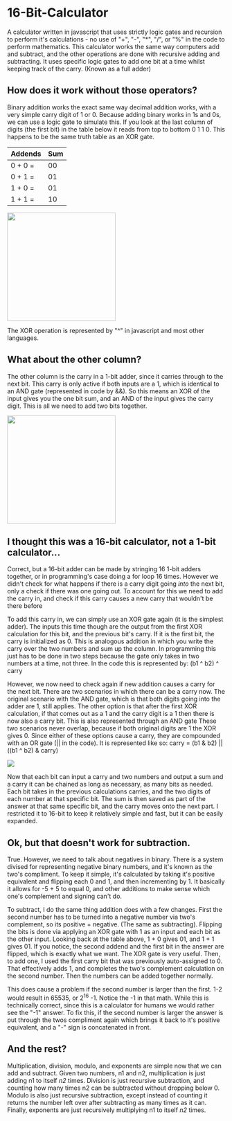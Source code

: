 # 16-Bit-Calculator
A calculator written in javascript that uses strictly logic gates and recursion to perform it's calculations - no use of "+",
"-", "*", "/", or "%" in the code to perform mathematics. This calculator works the same way computers add and subtract, and the other operations are done with recursive adding and subtracting. It uses specific logic gates to  add one bit at a time whilst keeping track of the carry. (Known as a full adder)

## How does it work without those operators?
Binary addition works the exact same way decimal addition works, with a very simple carry digit of 1 or 0. Because adding binary works in 1s and 0s, we can use a logic gate to simulate this. If you look at the last column of digits (the first bit) in the table below it reads from top to bottom 0 1 1 0. This happens to be the same truth table as an XOR gate.</p>
    	    
| Addends | Sum |
| ------- | --- |
| 0 + 0 = | 00 |
| 0 + 1 = | 01 |
| 1 + 0 = | 01 |
| 1 + 1 = | 10 | 

<img src="https://qph.fs.quoracdn.net/main-qimg-c69bee7da1a4f2856f1cf2c05a8bae57" width="250">

The XOR operation is represented by "^" in javascript and most other languages.

## What about the other column?
The other column is the carry in a 1-bit adder, since it carries through to the next bit. This carry is only active if both inputs are a 1, which is identical to an AND gate (represented in code by &&).
So this means an XOR of the input gives you the one bit sum, and an AND of the input gives the carry digit. This is all we need to add two bits together.

<img src="https://qph.fs.quoracdn.net/main-qimg-92c32c968c9b0d2e519fc9d210128d7e" width="250">

## I thought this was a 16-bit calculator, not a 1-bit calculator...
Correct, but a 16-bit adder can be made by stringing 16 1-bit adders together, or in programming's case doing a for loop 16 times. However we didn't check for what happens if there is a carry digit going *into* the next bit, only a check if there was one going out. To account for this we need to add the carry in, and check if this carry causes a new carry that wouldn't be there before

To add this carry in, we can simply use an XOR gate again (it is the simplest adder). The inputs this time though are the output from the first XOR calculation for this bit, and the previous bit's carry. If it is the first bit, the carry is initialized as 0. This is analogous addition in which you write the carry over the two numbers and sum up the column. In programming this just has to be done in two steps because the gate only takes in two numbers at a time, not three. In the code this is represented by: (b1 ^ b2) ^ carry

However, we now need to check again if new addition causes a carry for the next bit. There are two scenarios in which there can be a carry now. The original scenario with the AND gate, which is that both digits going into the adder are 1, still applies. The other option is that after the first XOR calculation, if that comes out as a 1 and the carry digit is a 1 then there is now also a carry bit. This is also represented through an AND gate These two scenarios never overlap, because if both original digits are 1 the XOR gives 0. Since either of these options cause a carry, they are compounded with an OR gate (|| in the code). It is represented like so: carry = (b1 & b2) || ((b1 ^ b2) & carry)

<img src ='https://s33.postimg.cc/d57b5xg4v/550px-_Full-adder.svg.png'/>

Now that each bit can input a carry and two numbers and output a sum and a carry it can be chained as long as necessary, as many bits as needed. Each bit takes in the previous calculations carries, and the two digits of each number at that specific bit. The sum is then saved as part of the answer at that same specific bit, and the carry moves onto the next part. I restricted it to 16-bit to keep it relatively simple and fast, but it can be easily expanded.

## Ok, but that doesn't work for subtraction.
True. However, we need to talk about negatives in binary. There is a system divised for representing negative binary numbers, and it's known as the two's compliment. To keep it simple, it's calculated by taking it's positive equivalent and flipping each 0 and 1, and then incrementing by 1. It basically it allows for -5 + 5 to equal 0, and other additions to make sense which one's complement and signing can't do.

To subtract, I do the same thing addition does with a few changes. First the second number has to be turned into a negative number via two's complement, so its positive +  negative. (The same as subtracting). Flipping the bits is done via applying an XOR gate with 1 as an input and each bit as the other input. Looking back at the table above, 1 + 0 gives 01, and 1 + 1 gives 01. If you notice, the second addend and the first bit in the answer are flipped, which is exactly what we want. The XOR gate is very useful. Then, to add one, I used the first carry bit that was previously auto-assigned to 0. That effectively adds 1, and completes the two's complement calculation on the second number. Then the numbers can be added together normally.

This does cause a problem if the second number is larger than the first. 1-2 would result in 65535, or 2<sup>16</sup> -1. Notice the -1  in that math. While this is technically correct, since this is a calculator for humans we would rather see the "-1" answer. To fix this, if the second number is larger the answer is put through the twos compliment again which brings it back to it's positive equivalent, and a "-" sign is concatenated in front.</p>

## And the rest?
Multiplication, division, modulo, and exponents are simple now that we can add and subtract. Given two numbers, n1 and n2, multiplication is just adding n1 to itself *n2* times. Division is just recursive subtraction, and counting how many times n2 can be subtracted without dropping below 0. Modulo is also just recursive subtraction, except instead of counting it returns the number left over after subtracting as many times as it can. Finally, exponents are just recursively multiplying n1 to itself *n2* times.
